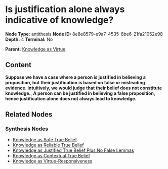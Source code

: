 # Is justification alone always indicative of knowledge?

**Node Type:** antithesis
**Node ID:** 8e8e8579-e9a7-4535-8be6-21fa21052e98
**Depth:** 4
**Terminal:** No

**Parent:** [Knowledge as Virtue](knowledge-as-virtue-synthesis-1301e48e-6f09-400b-874b-03aac2b442b6.md)

## Content

**Suppose we have a case where a person is justified in believing a proposition, but their justification is based on false or misleading evidence. Intuitively, we would judge that their belief does not constitute knowledge.**, **A person can be justified in believing a false proposition, hence justification alone does not always lead to knowledge.**

## Related Nodes

### Synthesis Nodes

- [Knowledge as Safe True Belief](knowledge-as-safe-true-belief-synthesis-fb2b3e6f-514d-4cab-b10c-da5fe374f815.md)
- [Knowledge as Reliable True Belief](knowledge-as-reliable-true-belief-synthesis-0e52ce5f-063e-4fc3-b800-e3d772b00fbf.md)
- [Knowledge as Justified True Belief Plus No False Lemmas](knowledge-as-justified-true-belief-plus-no-false-lemmas-synthesis-6f4be4cd-b98b-41be-9b62-bae3e0a7c70c.md)
- [Knowledge as Contextual True Belief](knowledge-as-contextual-true-belief-synthesis-67361817-2329-42f8-b17a-6e0745963ce7.md)
- [Knowledge as Virtue-Responsiveness](knowledge-as-virtue-responsiveness-synthesis-331fe477-eea7-422f-a3a5-b59be0686b15.md)
